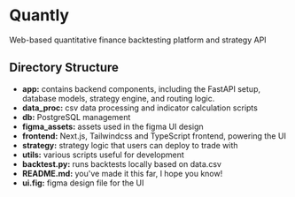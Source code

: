 # Quantly

Web-based quantitative finance backtesting platform and strategy API

## Directory Structure

- **app:** contains backend components, including the FastAPI setup, database models, strategy engine, and routing logic.
- **data_proc:** csv data processing and indicator calculation scripts
- **db:** PostgreSQL management
- **figma_assets:** assets used in the figma UI design
- **frontend:** Next.js, Tailwindcss and TypeScript frontend, powering the UI
- **strategy:** strategy logic that users can deploy to trade with
- **utils:** various scripts useful for development
- **backtest.py:** runs backtests locally based on data.csv
- **README.md:** you've made it this far, I hope you know!
- **ui.fig:** figma design file for the UI